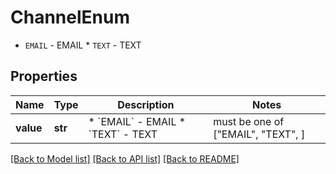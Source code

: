 # ChannelEnum

* `EMAIL` - EMAIL * `TEXT` - TEXT

## Properties
Name | Type | Description | Notes
------------ | ------------- | ------------- | -------------
**value** | **str** | * &#x60;EMAIL&#x60; - EMAIL * &#x60;TEXT&#x60; - TEXT |  must be one of ["EMAIL", "TEXT", ]

[[Back to Model list]](../README.md#documentation-for-models) [[Back to API list]](../README.md#documentation-for-api-endpoints) [[Back to README]](../README.md)


